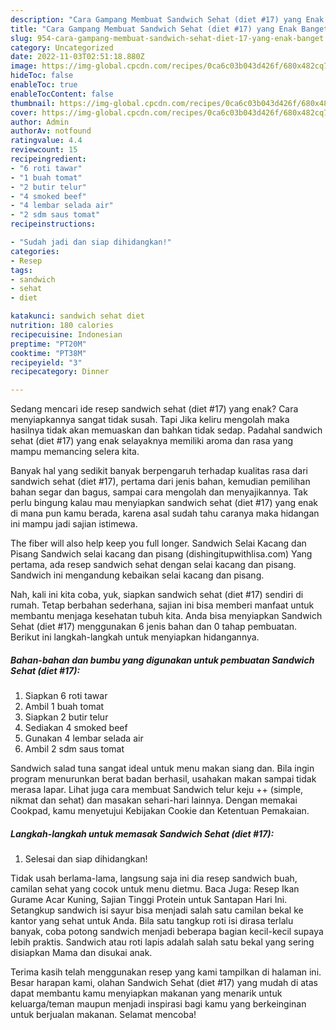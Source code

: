 ```yaml
---
description: "Cara Gampang Membuat Sandwich Sehat (diet #17) yang Enak Banget"
title: "Cara Gampang Membuat Sandwich Sehat (diet #17) yang Enak Banget"
slug: 954-cara-gampang-membuat-sandwich-sehat-diet-17-yang-enak-banget
category: Uncategorized
date: 2022-11-03T02:51:18.880Z
image: https://img-global.cpcdn.com/recipes/0ca6c03b043d426f/680x482cq70/sandwich-sehat-diet-17-foto-resep-utama.jpg
hideToc: false
enableToc: true
enableTocContent: false
thumbnail: https://img-global.cpcdn.com/recipes/0ca6c03b043d426f/680x482cq70/sandwich-sehat-diet-17-foto-resep-utama.jpg
cover: https://img-global.cpcdn.com/recipes/0ca6c03b043d426f/680x482cq70/sandwich-sehat-diet-17-foto-resep-utama.jpg
author: Admin
authorAv: notfound
ratingvalue: 4.4
reviewcount: 15
recipeingredient:
- "6 roti tawar"
- "1 buah tomat"
- "2 butir telur"
- "4 smoked beef"
- "4 lembar selada air"
- "2 sdm saus tomat"
recipeinstructions:

- "Sudah jadi dan siap dihidangkan!"
categories:
- Resep
tags:
- sandwich
- sehat
- diet

katakunci: sandwich sehat diet 
nutrition: 180 calories
recipecuisine: Indonesian
preptime: "PT20M"
cooktime: "PT38M"
recipeyield: "3"
recipecategory: Dinner

---
```



Sedang mencari ide resep sandwich sehat (diet #17) yang enak? Cara menyiapkannya sangat tidak susah. Tapi Jika keliru mengolah maka hasilnya tidak akan memuaskan dan bahkan tidak sedap. Padahal sandwich sehat (diet #17) yang enak selayaknya memiliki aroma dan rasa yang mampu memancing selera kita.


Banyak hal yang sedikit banyak berpengaruh terhadap kualitas rasa dari sandwich sehat (diet #17), pertama dari jenis bahan, kemudian pemilihan bahan segar dan bagus, sampai cara mengolah dan menyajikannya. Tak perlu bingung kalau mau menyiapkan sandwich sehat (diet #17) yang enak di mana pun kamu berada, karena asal sudah tahu caranya maka hidangan ini mampu jadi sajian istimewa.

The fiber will also help keep you full longer. Sandwich Selai Kacang dan Pisang Sandwich selai kacang dan pisang (dishingitupwithlisa.com) Yang pertama, ada resep sandwich sehat dengan selai kacang dan pisang. Sandwich ini mengandung kebaikan selai kacang dan pisang.


Nah, kali ini kita coba, yuk, siapkan sandwich sehat (diet #17) sendiri di rumah. Tetap berbahan sederhana, sajian ini bisa memberi manfaat untuk membantu menjaga kesehatan tubuh kita. Anda bisa menyiapkan Sandwich Sehat (diet #17) menggunakan 6 jenis bahan dan 0 tahap pembuatan. Berikut ini langkah-langkah untuk menyiapkan hidangannya.

<!--inarticleads1-->

##### Bahan-bahan dan bumbu yang digunakan untuk pembuatan Sandwich Sehat (diet #17):

1. Siapkan 6 roti tawar
1. Ambil 1 buah tomat
1. Siapkan 2 butir telur
1. Sediakan 4 smoked beef
1. Gunakan 4 lembar selada air
1. Ambil 2 sdm saus tomat


Sandwich salad tuna sangat ideal untuk menu makan siang dan. Bila ingin program menurunkan berat badan berhasil, usahakan makan sampai tidak merasa lapar. Lihat juga cara membuat Sandwich telur keju ++ (simple, nikmat dan sehat) dan masakan sehari-hari lainnya. Dengan memakai Cookpad, kamu menyetujui Kebijakan Cookie dan Ketentuan Pemakaian. 

<!--inarticleads2-->

##### Langkah-langkah untuk memasak Sandwich Sehat (diet #17):


1. Selesai dan siap dihidangkan!

Tidak usah berlama-lama, langsung saja ini dia resep sandwich buah, camilan sehat yang cocok untuk menu dietmu. Baca Juga: Resep Ikan Gurame Acar Kuning, Sajian Tinggi Protein untuk Santapan Hari Ini. Setangkup sandwich isi sayur bisa menjadi salah satu camilan bekal ke kantor yang sehat untuk Anda. Bila satu tangkup roti isi dirasa terlalu banyak, coba potong sandwich menjadi beberapa bagian kecil-kecil supaya lebih praktis. Sandwich atau roti lapis adalah salah satu bekal yang sering disiapkan Mama dan disukai anak. 

Terima kasih telah menggunakan resep yang kami tampilkan di halaman ini. Besar harapan kami, olahan Sandwich Sehat (diet #17) yang mudah di atas dapat membantu kamu menyiapkan makanan yang menarik untuk keluarga/teman maupun menjadi inspirasi bagi kamu yang berkeinginan untuk berjualan makanan. Selamat mencoba!
